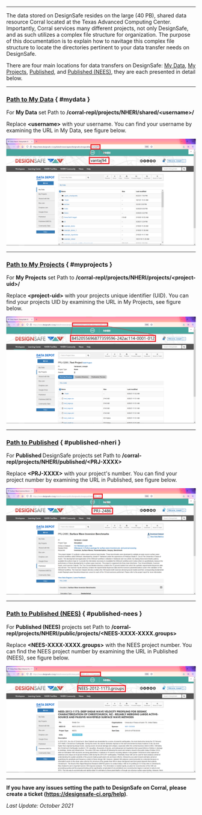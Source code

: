 
---
The data stored on DesignSafe resides on the large (40 PB), shared data resource Corral located at the Texas Advanced Computing Center. Importantly, Corral services many different projects, not only DesignSafe, and as such utilizes a complex file structure for organization. The purpose of this documentation is to explain how to navitage this complex file structure to locate the directories pertinent to your data transfer needs on DesignSafe.

There are four main locations for data transfers on DesignSafe: <a href="#mydata">My Data</a>, <a href="#myprojects">My Projects</a>, <a href="#published-nheri">Published</a>, and <a href="#published-nees">Published (NEES)</a>, they are each presented in detail below.

---
### [Path to My Data](#mydata) { #mydata }

For <strong>My Data</strong> set Path to <strong>/corral-repl/projects/NHERI/shared/&lt;username&gt;/</strong>

Replace <strong>&lt;username&gt;</strong> with your username. You can find your username by examining the URL in My Data, see figure below.

![Path to My Data](./imgs/settingpath-1.png)

 

---
### [Path to My Projects](#myprojects) { #myprojects }

For <strong>My Projects</strong> set Path to <strong>/corral-repl/projects/NHERI/projects/&lt;project-uid&gt;/</strong>

Replace <strong>&lt;project-uid&gt;</strong> with your projects unique identifier (UID). You can find your projects UID by examining the URL in My Projects, see figure below.

![Path to My Projects](./imgs/settingpath-2.png)

---
### [Path to Published](#published-nheri) { #published-nheri }

For <strong>Published </strong>DesignSafe projects set Path to <strong>/corral-repl/projects/NHERI/published/&lt;PRJ-XXXX&gt;</strong>

Replace <strong>&lt;PRJ-XXXX&gt;</strong> with your project's number. You can find your project number by examining the URL in Published, see figure below.

![Path to Published](./imgs/settingpath-3.png)

 

---
### [Path to Published (NEES)](#published-nees) { #published-nees } 

For <strong>Published (NEES)</strong> projects set Path to <strong>/corral-repl/projects/NHERI/public/projects/&lt;NEES-XXXX-XXXX.groups&gt;</strong>

Replace <strong>&lt;NEES-XXXX-XXXX.groups&gt;</strong> with the NEES project number. You can find the NEES project number by examining the URL in Published (NEES), see figure below.

![Path to Published (NEES)](./imgs/settingpath-4.png)


---

<strong>If you have any issues setting the path to DesignSafe on Corral, please create a ticket (<a href="https://designsafe-ci.org/help">https://designsafe-ci.org/help</a>)</strong>.

*Last Update: October 2021*

